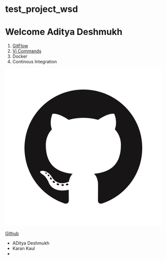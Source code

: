 # test_project_wsd


# Welcome Aditya Deshmukh

1. [GitFlow](/gitflow.md)
2. [Vi Commands](/vicommands.md)
3. Docker
4. Continous Integration


![Github Logo](/images/GitHub-Mark.png)

[Github](https://github.githubassets.com/images/modules/logos_page/GitHub-Mark.png)


* ADitya Deshmukh
* Karan Kaul
*



